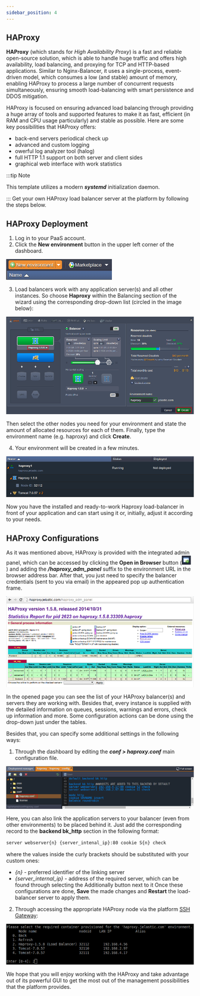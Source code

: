 ```yaml
---
sidebar_position: 4
---
```


## HAProxy

**HAProxy** (which stands for _High Availability Proxy_) is a fast and reliable open-source solution, which is able to handle huge traffic and offers high availability, load balancing, and proxying for TCP and HTTP-based applications. Similar to Nginx-Balancer, it uses a single-process, event-driven model, which consumes a low (and stable) amount of memory, enabling HAProxy to process a large number of concurrent requests simultaneously, ensuring smooth load-balancing with smart persistence and DDOS mitigation.

HAProxy is focused on ensuring advanced load balancing through providing a huge array of tools and supported features to make it as fast, efficient (in RAM and CPU usage particularly) and stable as possible. Here are some key possibilities that HAProxy offers:

- back-end servers periodical check up
- advanced and custom logging
- owerful log analyzer tool (halog)
- full HTTP 1.1 support on both server and client sides
- graphical web interface with work statistics

:::tip Note

This template utilizes a modern **_systemd_** initialization daemon.

:::
Get your own HAProxy load balancer server at the platform by following the steps below.

## HAProxy Deployment

1. Log in to your PaaS account.
2. Click the **New environment** button in the upper left corner of the dashboard.

<div style={{
    display:'flex',
    justifyContent: 'center',
    margin: '0 0 1rem 0'
}}>

![Locale Dropdown](./img/HAProxy/01-new-environment-button.png)

</div>

3. Load balancers work with any application server(s) and all other instances. So choose **Haproxy** within the Balancing section of the wizard using the corresponding drop-down list (circled in the image below):

<div style={{
    display:'flex',
    justifyContent: 'center',
    margin: '0 0 1rem 0'
}}>

![Locale Dropdown](./img/HAProxy/02-environment-wizard.png)

</div>

Then select the other nodes you need for your environment and state the amount of allocated resources for each of them. Finally, type the environment name (e.g. haproxy) and click **Create**.

4. Your environment will be created in a few minutes.

<div style={{
    display:'flex',
    justifyContent: 'center',
    margin: '0 0 1rem 0'
}}>

![Locale Dropdown](./img/HAProxy/03-environment-with-haproxy-created.png)

</div>

Now you have the installed and ready-to-work Haproxy load-balancer in front of your application and can start using it or, initially, adjust it according to your needs.

## HAProxy Configurations

As it was mentioned above, HAProxy is provided with the integrated admin panel, which can be accessed by clicking the **Open in Browser** button (![Locale Dropdown](./img/HAProxy/04-open-in-browser.png) ) and adding the **_/haproxy_adm_panel_** suffix to the environment URL in the browser address bar. After that, you just need to specify the balancer credentials (sent to you via email) in the appeared pop up authentication frame.

<div style={{
    display:'flex',
    justifyContent: 'center',
    margin: '0 0 1rem 0'
}}>

![Locale Dropdown](./img/HAProxy/05-haproxy-admin-panel.png)

</div>

In the opened page you can see the list of your HAProxy balancer(s) and servers they are working with. Besides that, every instance is supplied with the detailed information on queues, sessions, warnings and errors, check up information and more. Some configuration actions can be done using the drop-down just under the tables.

Besides that, you can specify some additional settings in the following ways:

1. Through the dashboard by editing the **_conf > haproxy.conf_** main configuration file.

<div style={{
    display:'flex',
    justifyContent: 'center',
    margin: '0 0 1rem 0'
}}>

![Locale Dropdown](./img/HAProxy/06-haproxy-config-file.png)

</div>

Here, you can also link the application servers to your balancer (even from other environments) to be placed behind it. Just add the corresponding record to the **backend bk_http** section in the following format:

```bash
server webserver{n} {server_intenal_ip}:80 cookie S{n} check
```

where the values inside the curly brackets should be substituted with your custom ones:

- _{n}_ - preferred identifier of the linking server
- _{server_internal_ip}_ - address of the required server, which can be found through selecting the Additionally button next to it
  Once these configurations are done, **Save** the made changes and **Restart** the load-balancer server to apply them.

2. Through accessing the appropriate HAProxy node via the platform [SSH Gateway](/docs/Deployment%20Tools/SSH/SSH%20Overview):

<div style={{
    display:'flex',
    justifyContent: 'center',
    margin: '0 0 1rem 0'
}}>

![Locale Dropdown](./img/HAProxy/07-haproxy-ssh-access.png)

</div>

We hope that you will enjoy working with the HAProxy and take advantage out of its powerful GUI to get the most out of the management possibilities that the platform provides.
